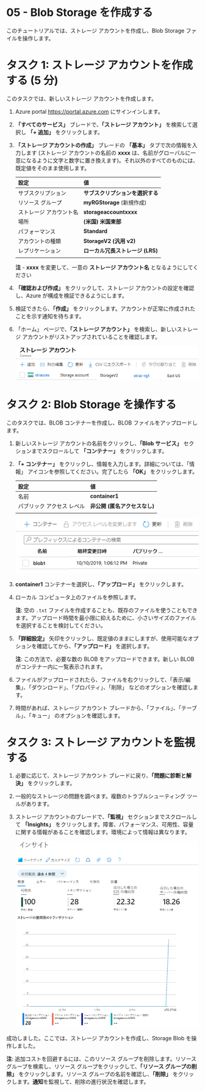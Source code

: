 ﻿---
wts:
    title: '05 - Blob Storage を作成する (5 分)'
    module: 'モジュール 02 - Azure のコア サービス (ワークロード)'
---
# 05 - Blob Storage を作成する

このチュートリアルでは、ストレージ アカウントを作成し、Blob Storage ファイルを操作します。

# タスク 1: ストレージ アカウントを作成する (5 分)

このタスクでは、新しいストレージ アカウントを作成します。 

1. Azure portal <a href="https://portal.azure.com" target="_blank"><span style="color: #0066cc;" color="#0066cc">https://portal.azure.com</span></a> にサインインします。

2. **「すべてのサービス」** ブレードで、**「ストレージ アカウント」** を検索して選択し **「+ 追加」** をクリックします。 

3. **「ストレージ アカウントの作成」** ブレードの **「基本」** タブで次の情報を入力します (ストレージ アカウントの名前の **xxxx** は、名前がグローバルに一意になるように文字と数字に置き換えます)。それ以外のすべてのものには、既定値をそのまま使用します。

    | 設定 | 値 | 
    | --- | --- |
    | サブスクリプション | **サブスクリプションを選択する** |
    | リソース グループ | **myRGStorage** (新規作成) |
    | ストレージ アカウント名 | **storageaccountxxxx** |
    | 場所 | **(米国) 米国東部**  |
    | パフォーマンス | **Standard** |
    | アカウントの種類 | **StorageV2 (汎用 v2)** |
    | レプリケーション | **ローカル冗長ストレージ (LRS)** |
    | | |

    **注** -  **xxxx** を変更して、一意の **ストレージ アカウント名** となるようにしてください

5. **「確認および作成」** をクリックして、ストレージ アカウントの設定を確認し、Azure が構成を検証できるようにします。 

6. 検証できたら、**「作成」** をクリックします。アカウントが正常に作成されたことを示す通知を待ちます。 

7. 「ホーム」 ページで、**「ストレージ アカウント」** を検索し、新しいストレージ アカウントがリストアップされていることを確認します。

    ![Azure Portal で新しく作成されたストレージ アカウントのスクリーンショット。](../images/0401.png)

# タスク 2: Blob Storage を操作する

このタスクでは、BLOB コンテナーを作成し、BLOB ファイルをアップロードします。 

1. 新しいストレージ アカウントの名前をクリックし、**「Blob サービス」** セクションまでスクロールして **「コンテナー」** をクリックします。

2. **「+ コンテナー」** をクリックし、情報を入力します。詳細については、「情報」 アイコンを参照してください。完了したら **「OK」** をクリックします。


    | 設定 | 値 |
    | --- | --- |
    | 名前 | **container1**  |
    | パブリック アクセス レベル| **非公開 (匿名アクセスなし)** |
    | | |

    ![Azure Portal のストレージ アカウントに新しく作成された BLOB コンテナーのスクリーンショット。](../images/0402.png)

4. **container1** コンテナーを選択し、**「アップロード」** をクリックします。

5. ローカル コンピュータ上のファイルを参照します。 

    **注**: 空の `.txt` ファイルを作成することも、既存のファイルを使うこともできます。アップロード時間を最小限に抑えるために、小さいサイズのファイルを選択することを検討してください。

6. **「詳細設定」** 矢印をクリックし、既定値のままにしますが、使用可能なオプションを確認してから、**「アップロード」** を選択します。

    **注**: この方法で、必要な数の BLOB をアップロードできます。新しい BLOB がコンテナー内に一覧表示されます。

7. ファイルがアップロードされたら、ファイルを右クリックして、「表示/編集」、「ダウンロード」、「プロパティ」、「削除」 などのオプションを確認します。 

8. 時間があれば、ストレージ アカウント ブレードから、「ファイル」、「テーブル」、「キュー」 のオプションを確認します。

# タスク 3: ストレージ アカウントを監視する

1. 必要に応じて、ストレージ アカウント ブレードに戻り、**「問題に診断と解決」** をクリックします。 

2. 一般的なストレージの問題を調べます。複数のトラブルシューティング ツールがあります。

3. ストレージ アカウントのブレードで、**「監視」** セクションまでスクロールして **「Insights」** をクリックします。障害、パフォーマンス、可用性、容量に関する情報があることを確認します。環境によって情報は異なります。

    ![ストレージ アカウントの Insights ページのスクリーンショット。](../images/0403.png)

成功しました。ここでは、ストレージ アカウントを作成し、Storage Blob を操作しました。

**注**: 追加コストを回避するには、このリソース グループを削除します。リソース グループを検索し、リソース グループをクリックして、**「リソース グループの削除」** をクリックします。リソース グループの名前を確認し、**「削除」** をクリックします。**通知**を監視して、削除の進行状況を確認します。

